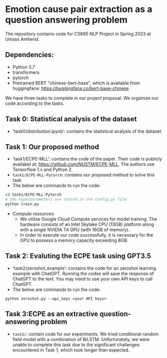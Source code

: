 # Emotion cause pair extraction as a question answering problem

The repository contains code for CS685 NLP Project in Spring 2023 at Umass Amherst. 

## Dependencies: 

- Python 3.7 
- transformers
- pytorch
- Pretrained BERT "chinese-bert-base", which is available from huggingface: https://huggingface.co/bert-base-chinese 

We have three tasks to complete in our project proposal. We orgainize our code according to the tasks.  

## Task 0: Statistical analysis of the dataset
- 'task0/distribution.ipynb': contains the statistical analysis of the dataset. 


## Task 1: Our proposed method
- 'task1/ECPE-MLL': contains the code of the paper. Their code is publicly availabel at: https://github.com/NUSTM/ECPE-MLL. The authors use Tensorflow 1.x and Python 2. 
- `task1/ECPE-MLL-Pytorch`: contains our proposed method to solve this task 
- The below are commands to run the code:
```bash
cd task1/ECPE-MLL-Pytorch
# the hyperparameters are stored in the config.py file
python train.py 
```
- Compute resources: 
    - We utilize Google Cloud Compute services for model training. The hardware consists of an Intel Skylake CPU (13GB) platform along with a single NVIDIA T4 GPU (with 16GB of memory). 
    - In order to execute our code successfully, it is necessary for the GPU to possess a memory capacity exceeding 8GB.
    

## Task 2: Evaluting the ECPE task using GPT3.5 
- 'task2/zeroshot_example': contains the code for an zeroshot learning example with ChatGPT. Running the codes will save the response of ChatGPT to the text. You may need to use your own API keys to call ChatGPT.
- The below are commands to run the code:
```
python zeroshot.py --api_keys <your API keys>
```



## Task 3:ECPE as an extractive question-answering problem 
- `task3/`: contain code for our experiments. We tried conditional random field model with a combination of BiLSTM. Unfortunately, we were unable to complete this task due to the significant challenges encountered in Task 1, which took longer than expected.
